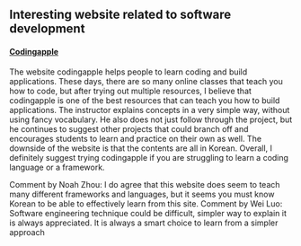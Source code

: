 ## Interesting website related to software development

#### [Codingapple](https://codingapple.com/)

The website codingapple helps people to learn coding and build applications. These days, there are so many online classes that teach you how to code, but after trying out multiple resources, I believe that codingapple is one of the best resources that can teach you how to build applications. The instructor explains concepts in a very simple way, without using fancy vocabulary. He also does not just follow through the project, but he continues to suggest other projects that could branch off and encourages students to learn and practice on their own as well. The downside of the website is that the contents are all in Korean. Overall, I definitely suggest trying codingapple if you are struggling to learn a coding language or a framework.

Comment by Noah Zhou: I do agree that this website does seem to teach many different frameworks and languages, but it seems you must know Korean to be able to effectively learn from this site.
Comment by Wei Luo: Software engineering technique could be difficult, simpler way to explain it is always appreciated. It is always a smart choice to learn from a simpler approach